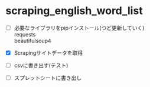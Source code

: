 # scraping_english_word_list

- [ ] 必要なライブラリをpipインストール(つど更新していく)  
 requests  
 beautifulsoup4
 
- [x] Scrapingサイトデータを取得
- [ ] csvに書き出す(テスト)
- [ ] スプレットシートに書き出し
 